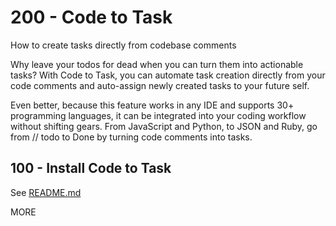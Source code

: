 # 200 - Code to Task

How to create tasks directly from codebase comments

Why leave your todos for dead when you can turn them into actionable tasks? With Code to Task, you can automate task creation directly from your code comments and auto-assign newly created tasks to your future self.

Even better, because this feature works in any IDE and supports 30+ programming languages, it can be integrated into your coding workflow without shifting gears. From JavaScript and Python, to JSON and Ruby, go from // todo to Done by turning code comments into tasks.

## 100 - Install Code to Task

See [README.md](./100/README.md)

MORE